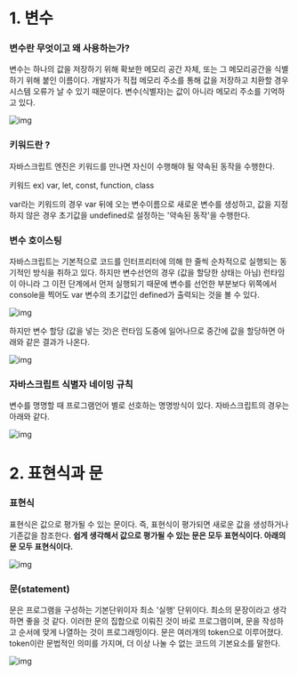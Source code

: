 # 1. 변수



### 변수란 무엇이고 왜 사용하는가?

변수는 하나의 값을 저장하기 위해 확보한 메모리 공간 자체, 또는 그 메모리공간을 식별하기 위해 붙인 이름이다. 개발자가 직접 메모리 주소를 통해 값을 저장하고 치환할 경우 시스템 오류가 날 수 있기 때문이다. 변수(식별자)는 값이 아니라 메모리 주소를 기억하고 있다. 



![img](https://blog.kakaocdn.net/dn/UFuwu/btq9Y6EjoI8/39PKV3aVzvbM0kFCaJqskK/img.png)



 

### 키워드란 ?

자바스크립트 엔진은 키워드를 만나면 자신이 수행해야 될 약속된 동작을 수행한다.

키워드 ex) var, let, const, function, class

var라는 키워드의 경우 var 뒤에 오는 변수이름으로 새로운 변수를 생성하고, 값을 지정하지 않은 경우 초기값을 undefined로 설정하는 '약속된 동작'을 수행한다.

 

 

### 변수 호이스팅

자바스크립트는 기본적으로 코드를 인터프리터에 의해 한 줄씩 순차적으로 실행되는 동기적인 방식을 취하고 있다. 하지만 변수선언의 경우 (값을 할당한 상태는 아님) 런타임이 아니라 그 이전 단계에서 먼저 실행되기 때문에 변수를 선언한 부분보다 위쪽에서 console을 찍어도 var 변수의 초기값인 defined가 출력되는 것을 볼 수 있다. 



![img](https://blog.kakaocdn.net/dn/cJMpKM/btq9Y5MbfTQ/9X34vSV74nocKdnw4pq7Kk/img.png)



하지만 변수 할당 (값을 넣는 것)은 런타임 도중에 일어나므로 중간에 값을 할당하면 아래와 같은 결과가 나온다.



![img](https://blog.kakaocdn.net/dn/54Hbr/btq91M6a2IM/kONM1oj4U6IcQLupvEt8cK/img.png)



###  

### 자바스크립트 식별자 네이밍 규칙

변수를 명명할 때 프로그램언어 별로 선호하는 명명방식이 있다. 자바스크립트의 경우는 아래와 같다.



![img](https://blog.kakaocdn.net/dn/cPuKcF/btq93oX5Nxt/PLoJmSJ6xEQTdyCm3KeTw1/img.png)





# 2. 표현식과 문



### 표현식

표현식은 값으로 평가될 수 있는 문이다. 즉, 표현식이 평가되면 새로운 값을 생성하거나 기존값을 참조한다. **쉽게 생각해서 값으로 평가될 수 있는 문은 모두 표현식이다. 아래의 문 모두 표현식이다.**



![img](https://blog.kakaocdn.net/dn/bRNBYt/btq9XbsptR6/JuTtfxCNs65RON8U43dgFk/img.png)



 

### 문(statement)

문은 프로그램을 구성하는 기본단위이자 최소 '실행' 단위이다. 최소의 문장이라고 생각하면 좋을 것 같다. 이러한 문의 집합으로 이뤄진 것이 바로 프로그램이며, 문을 작성하고 순서에 맞게 나열하는 것이 프로그래밍이다. 문은 여러개의 token으로 이루어졌다. token이란 문법적인 의미를 가지며, 더 이상 나눌 수 없는 코드의 기본요소를 말한다. 



![img](https://blog.kakaocdn.net/dn/wj0Nd/btq91pQW5MJ/lhMvqzLyYL1U2a1OmQISMk/img.png)